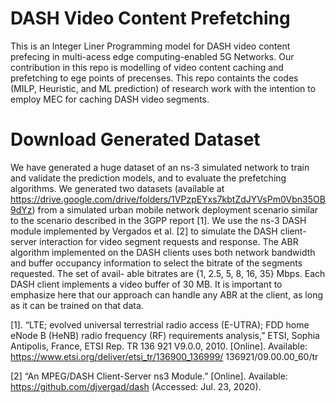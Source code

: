# DASH Video Content Prefetching 

This is an Integer Liner Programming model for DASH video content prefecing in multi-acess edge computing-enabled 5G Networks. Our contribution in this repo is modelling of video content caching and prefetching to ege points of precenses.
This repo containts the codes (MILP, Heuristic, and ML prediction) of research work with the intention to employ MEC for caching DASH video segments. 


# Download Generated Dataset

We have generated a huge dataset of an ns-3 simulated network to train and validate the prediction models, and to evaluate the prefetching algorithms. We generated two datasets (available at https://drive.google.com/drive/folders/1VPzpEYxs7kbtZdJYVsPm0Vbn35OB9dYz) from a simulated urban mobile network deployment scenario similar to the scenario described in the 3GPP report  [1]. We use the ns-3 DASH module implemented by Vergados et al. [2] to simulate the DASH client-server interaction for video segment requests and response. The ABR algorithm implemented on the DASH clients uses both network bandwidth and buffer occupancy information to select the bitrate of the segments requested. The set of avail- able bitrates are {1, 2.5, 5, 8, 16, 35} Mbps. Each DASH client implements a video buffer of 30 MB. It is important to emphasize here that our approach can handle any ABR at the client, as long as it can be trained on that data.


[1]. “LTE; evolved universal terrestrial radio access (E-UTRA); FDD home eNode B (HeNB) radio frequency (RF) requirements analysis,” ETSI, Sophia Antipolis, France, ETSI Rep. TR 136 921 V9.0.0, 2010. [Online]. Available: https://www.etsi.org/deliver/etsi_tr/136900_136999/ 136921/09.00.00_60/tr

[2] “An MPEG/DASH Client-Server ns3 Module.” [Online]. Available: https://github.com/djvergad/dash (Accessed: Jul. 23, 2020).
